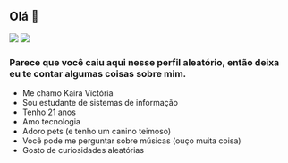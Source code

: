## Olá 👋

[<img src="https://img.shields.io/badge/linkedin-%230077B5.svg?&style=for-the-badge&logo=linkedin&logoColor=white" />](https://www.linkedin.com/in/kaira-vict%C3%B3ria-da-silva-500637206/) [<img src = "https://img.shields.io/badge/instagram-%23E4405F.svg?&style=for-the-badge&logo=instagram&logoColor=white">](https://www.instagram.com/kaayra01/)


### Parece que você caiu aqui nesse perfil aleatório, então deixa eu te contar algumas coisas sobre mim.
- Me chamo Kaira Victória
- Sou estudante de sistemas de informação
- Tenho 21 anos
- Amo tecnologia
- Adoro pets (e tenho um canino teimoso)
- Você pode me perguntar sobre músicas (ouço muita coisa)
- Gosto de curiosidades aleatórias



<!--
**kaayra01/kaayra01** is a ✨ _special_ ✨ repository because its `README.md` (this file) appears on your GitHub profile.

Here are some ideas to get you started:

- 🔭 I’m currently working on ...
- 🌱 I’m currently learning ...
- 👯 I’m looking to collaborate on ...
- 🤔 I’m looking for help with ...
- 💬 Ask me about ...
- 📫 How to reach me: ...
- 😄 Pronouns: ...
- ⚡ Fun fact: ...
-->
